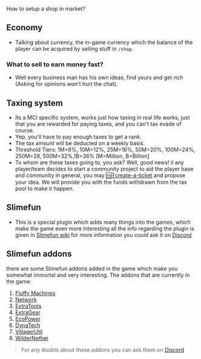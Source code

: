 How to setup a shop in market?



## Economy 
* Talking about currency, the in-game currency which the balance of the player can be acquired by selling stuff in `/shop`.
### What to sell to earn money fast?
* Well every business man has his own ideas, find yours and get rich (Asking for opinions won't hurt the chat).

## Taxing system
* Its a MCI specific system, works just how taxing in real life works, just that you are rewarded for paying taxes, and you can't tax evade of course.
* Yep, you'll have to pay enough taxes to get a rank.
* The tax amount will be deducted on a weekly basis.
* Threshold Tiers: 1M=8%, 10M=12%, 25M=16%, 50M=20%, 100M=24%, 250M=28, 500M=32%,1B=36% [M=Million, B=Billion]
* To whom are these taxes going to, you ask? Well, good news! iI any player/team decides to start a community project to aid the player base and community in general, you may [⁠🆘┇create-a-ticket](https://discord.com/channels/608276513476968458/753650748151300197) and propose your idea. We will provide you with the funds withdrawn from the tax pool to make it happen.

## Slimefun

* This is a special plugin which adds many things into the games, which make the game even more interesting
all the info regarding the plugin is given in [Slimefun wiki](https://github.com/Slimefun/Slimefun4/wiki)
for more information you could ask it on [Discord](https://discord.com/channels/608276513476968458/804576594352930826)
## Slimefun addons
there are some Slimefun addons added in the game which make you somewhat immortal and very interesting.
The addons that are currently in the game: 
1) [Fluffy Machines](https://github.com/NCBPFluffyBear/FluffyMachines)
2) [Network](https://github.com/Sefiraat/Networks)
3) [ExtraTools](https://github.com/Sfiguz7/ExtraTools)
4) [ExtraGear](https://github.com/TheBusyBiscuit/ExtraGear)
5) [EcoPower](https://github.com/TheBusyBiscuit/EcoPower)
6) [DynaTech](https://github.com/ProfElements/DynaTech) 
7) [VillagerUtil](https://github.com/Apeiros-46B/VillagerUtil)
8) [WilderNether](https://github.com/SchnTgaiSpock/Wildernether)
> For any doubts about these addons you can ask them on [Discord](https://discord.com/channels/608276513476968458/804576594352930826)
